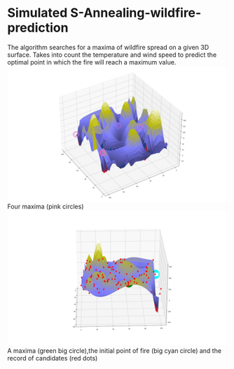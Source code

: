 # Simulated S-Annealing-wildfire-prediction

The algorithm searches for a maxima of wildfire spread on a given 3D surface. Takes into count the temperature and wind
speed to predict the optimal point in which the fire will reach a maximum value. 
![Four maxima (pink circles)](https://github.com/DiegoGuerrero1/S-Annealing-wildfire-prediction/blob/9aa3d676e5a3adf1fa905b00027b18622178fa7d/figures/Figure_4.png)
Four maxima (pink circles)
![A maxima (green big circle),the initial point of fire (big cyan circle) and the record of candidates of maxima](https://github.com/DiegoGuerrero1/S-Annealing-wildfire-prediction/blob/9aa3d676e5a3adf1fa905b00027b18622178fa7d/figures/Figure_3.png)
A maxima (green big circle),the initial point of fire (big cyan circle) and the record of candidates (red dots)
